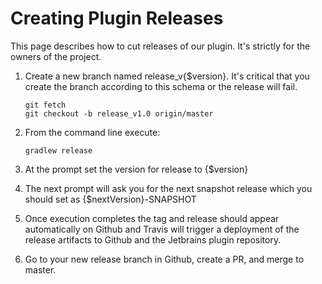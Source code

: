 # Creating Plugin Releases

This page describes how to cut releases of our plugin. It's strictly for the owners of the project.

1. Create a new branch named release_v{$version}.  It's critical that you create the branch according to this schema or the release will fail.

    ```
    git fetch
    git checkout -b release_v1.0 origin/master
    ```

1. From the command line execute:
    
    ```
    gradlew release
    ```
    
1. At the prompt set the version for release to {$version}
1. The next prompt will ask you for the next snapshot release which you should set as {$nextVersion}-SNAPSHOT
1. Once execution completes the tag and release should appear automatically on Github and Travis will trigger a deployment of the release artifacts to Github and the Jetbrains plugin repository.
1. Go to your new release branch in Github, create a PR, and merge to master.